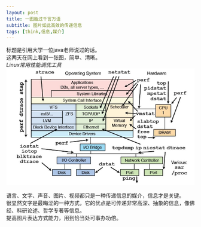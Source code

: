 ```yaml
---
layout: post
title: 一图胜过千言万语
subtitle: 图片如此高效的传递信息
tags: [think,信息,媒介]
---
```


标题是引用大学一位java老师说过的话。    
这两天在网上看到一张图，简单、清晰。   
_Linux常用性能调优工具_       
![Linux常用性能调优工具图](/img/2017-02-10-一图胜过千言万语-1.jpg)

语言、文字、声音、图片、视频都只是一种传递信息的媒介，信息才是关键。   
很显然文字是最晦涩的一种方式，它的优点是可传递非常高深、抽象的信息，像佛经、科研论述、哲学专著等信息。   
提高图片表达方式能力，用到恰当处可事办功倍。   
  
  
  
  
